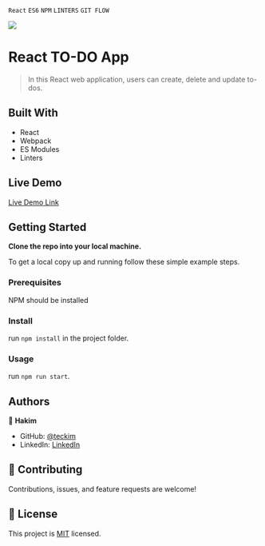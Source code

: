 `React` `ES6` `NPM` `LINTERS` `GIT FLOW` <br>

![](https://img.shields.io/badge/Microverse-blueviolet)

# React TO-DO App

> In this React web application, users can create, delete and update to-dos.

## Built With

- React
- Webpack
- ES Modules
- Linters

## Live Demo

[Live Demo Link](https://teckim.github.io/to-do-app-react)


## Getting Started

**Clone the repo into your local machine.**


To get a local copy up and running follow these simple example steps.

### Prerequisites
NPM should be installed

### Install
run `npm install` in the project folder.

### Usage
run `npm run start`.

## Authors

👤 **Hakim**

- GitHub: [@teckim](https://github.com/teckim)
- LinkedIn: [LinkedIn](https://www.linkedin.com/in/baheddi-hakim/)

## 🤝 Contributing

Contributions, issues, and feature requests are welcome!

## 📝 License

This project is [MIT](./LICENSE) licensed.